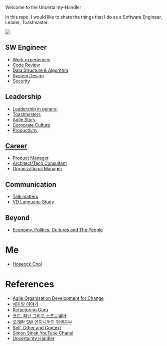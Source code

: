 Welcome to the Uncertainty-Handler 

In this repo, I would like to share the things that I do as a Software Engineer, Leader, Toastmaster.

![](https://github.com/seock04/Uncertainty-Handler/blob/master/Resources/Screenshot_20200413-140757_Samsung%20Internet.jpg)

## SW Engineer 
* [Work experiences](https://github.com/seock04/Uncertainty-Handler/wiki/Work-Experiences)
* [Code Review](https://github.com/seock04/Uncertainty-Handler/wiki/Code-Review)
* [Data Structure & Algorithm](https://github.com/seock04/Uncertainty-Handler/wiki/Data-Structure-and-Algorithm)
* [System Design](https://github.com/seock04/Uncertainty-Handler/wiki/System-Design)
* [Security](https://github.com/seock04/Uncertainty-Handler/wiki/Security)

## Leadership
* [Leadership in general](https://github.com/seock04/Uncertainty-Handler/wiki/Leadership-in-General)
* [Toastmasters](https://github.com/seock04/Uncertainty-Handler/wiki/Leader,-Public-Speaker-as-Toastmaster)
* [Agile Story](https://github.com/seock04/Uncertainty-Handler/wiki/Agile-Story)
* [Corporate Culture](https://github.com/seock04/Uncertainty-Handler/wiki/Corporate-Culture)
* [Productivity](https://github.com/seock04/Uncertainty-Handler/wiki/Productivity)

## [Career](https://github.com/seock04/Uncertainty-Handler/wiki/Career-in-general)
* [Product Manager](https://github.com/seock04/Uncertainty-Handler/wiki/Product-Manager)
* [Architect/Tech Consultant](https://github.com/seock04/Uncertainty-Handler/wiki/SW-Architect-or-Tech-Consultant)
* [Organizational Manager](https://github.com/seock04/Uncertainty-Handler/wiki/Organizational-Manager)

## Communication
* [Talk matters](https://github.com/seock04/Uncertainty-Handler/wiki/Talk-matters,-Thursday-with-Hoseock)
* [VD Language Study](https://github.com/seock04/Uncertainty-Handler/wiki/VD-Language-Study)

## Beyond
* [Economy, Politics, Cultures and The People](https://github.com/seock04/Uncertainty-Handler/wiki/Economy,-Politics,-Cultures-and-the-People)

# Me
* [Hoseock Choi](https://github.com/seock04/Uncertainty-Handler/wiki/Hoseock-Choi)

# References
* [Agile Organization Development for Change](http://agile-od.net)
* [애자일 이야기](http://agile.egloos.com/)
* [Refactoring Guru](https://refactoring.guru/)
* [코드, 패턴 그리고 소프트웨어 ](https://wikidocs.net/book/55)
* [오래된 SW 엔지니어의 평생공부](https://technical-leader.tistory.com/)
* [Self, Other and Context](https://selfothercontext.com/)
* [Simon Sinek YouTube Chanel](https://www.youtube.com/user/SimonSinek/featured)
* [Uncertainty Handler](https://hoseockchoi.wordpress.com/)

